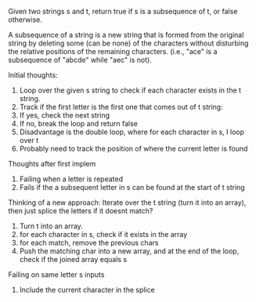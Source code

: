 Given two strings s and t, return true if s is a subsequence of t, or false otherwise.

A subsequence of a string is a new string that is formed from the original string by deleting some (can be none) of the characters without disturbing the relative positions of the remaining characters. (i.e., "ace" is a subsequence of "abcde" while "aec" is not).

Initial thoughts:
1. Loop over the given s string to check if each character exists in the t string.
2. Track if the first letter is the first one that comes out of t string:
3. If yes, check the next string
4. If no, break the loop and return false
5. Disadvantage is the double loop, where for each character in s, I loop over t
6. Probably need to track the position of where the current letter is found

Thoughts after first implem 
1. Failing when a letter is repeated
2. Fails if the a subsequent letter in s can be found at the start of t string

Thinking of a new approach:
Iterate over the t string (turn it into an array), then just splice the letters if it doesnt match?

1. Turn t into an array.
2. for each character in s, check if it exists in the array
3. for each match, remove the previous chars
4. Push the matching char into a new array, and at the end of the loop, check if the joined array equals s

Failing on same letter s inputs
1. Include the current character in the splice